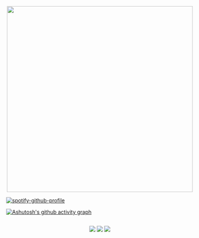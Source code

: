 <div align="center">
<img src="https://github.com/NyedsonLorran/Nyedsonlorran/assets/105567534/634bb931-1ca7-4a95-a103-838a079ca829" width="500px" />
</div>




[![spotify-github-profile](https://spotify-github-profile.vercel.app/api/view?uid=6n7cn18l2trc0t63r60lh39f0&cover_image=true&theme=novatorem&show_offline=false&background_color=121212&interchange=false&bar_color=53b14f&bar_color_cover=false)](https://spotify-github-profile.vercel.app/api/view?uid=6n7cn18l2trc0t63r60lh39f0&redirect=true)

[![Ashutosh's github activity graph](https://github-readme-activity-graph.vercel.app/graph?username=nyedsonlorran&bg_color=0a0c10&color=ffffff&line=f5f5f5&point=00ff1e&area=true&hide_border=true)](https://github.com/ashutosh00710/github-readme-activity-graph)

 ## 
 
<div align="center">
<ahref="https://instagram.com/nyedsonlorran" target="_blank"><img src="https://img.shields.io/badge/-Instagram-%#00f721?style=for-the-badge&logo=instagram&logoColor=white"></a>
<ahref="https://www.youtube.com/@nyedsonlorranoficial" target="_blank"><img src="https://img.shields.io/badge/YouTube-%#00f721?style=for-the-badge&logo=youtube&logoColor=white" target="_blank"></a>
<ahref="https://www.linkedin.com/in/nyedsonlorran/" target="_blank"><img src="https://img.shields.io/badge/-LinkedIn-%#00f721?style=for-the-badge&logo=linkedin&logoColor=white"target="_blank"></a>
</div>
  
  
